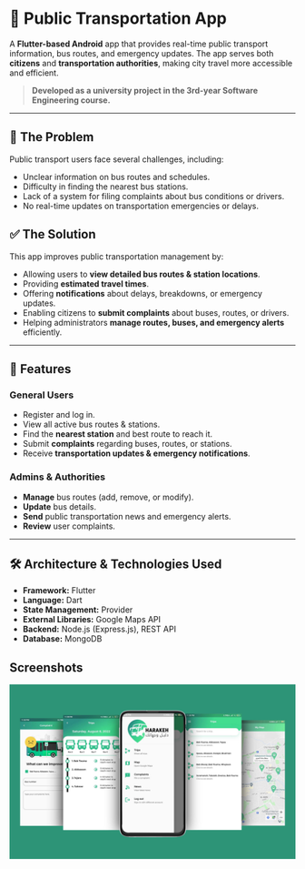 # 🚌 Public Transportation App

A **Flutter-based Android** app that provides real-time public transport information, bus routes, and emergency updates. The app serves both **citizens** and **transportation authorities**, making city travel more accessible and efficient.

> **Developed as a university project in the 3rd-year Software Engineering course.**

---

## 🚨 The Problem
Public transport users face several challenges, including:
- Unclear information on bus routes and schedules.
- Difficulty in finding the nearest bus stations.
- Lack of a system for filing complaints about bus conditions or drivers.
- No real-time updates on transportation emergencies or delays.


## ✅ The Solution
This app improves public transportation management by:
- Allowing users to **view detailed bus routes & station locations**.
- Providing **estimated travel times**.
- Offering **notifications** about delays, breakdowns, or emergency updates.
- Enabling citizens to **submit complaints** about buses, routes, or drivers.
- Helping administrators **manage routes, buses, and emergency alerts** efficiently.

---

## 🚀 Features
### General Users
- Register and log in.
- View all active bus routes & stations.
- Find the **nearest station** and best route to reach it.
- Submit **complaints** regarding buses, routes, or stations.
- Receive **transportation updates & emergency notifications**.

### Admins & Authorities
- **Manage** bus routes (add, remove, or modify).
- **Update** bus details.
- **Send** public transportation news and emergency alerts.
- **Review** user complaints.

---

## 🛠️ Architecture & Technologies Used
- **Framework:** Flutter
- **Language:** Dart
- **State Management:** Provider
- **External Libraries:** Google Maps API
- **Backend:** Node.js (Express.js), REST API
- **Database:** MongoDB



##  Screenshots 
![image alt](https://github.com/AntonDirani/Public-Transportation-App/blob/main/Screenshot.jpg?raw=true)

